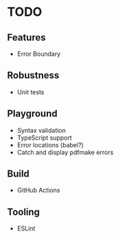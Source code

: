 # TODO

## Features

* Error Boundary

## Robustness

* Unit tests

## Playground

* Syntax validation
* TypeScript support
* Error locations (babel?)
* Catch and display pdfmake errors

## Build

* GitHub Actions

## Tooling

* ESLint

